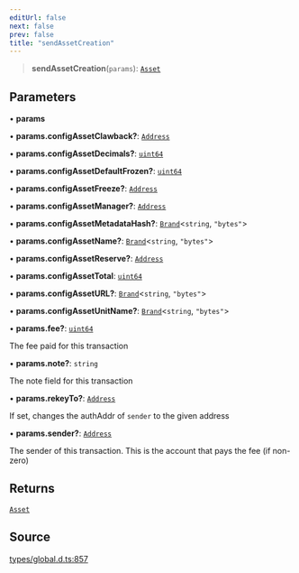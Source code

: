 ```yaml
---
editUrl: false
next: false
prev: false
title: "sendAssetCreation"
---
```


> **sendAssetCreation**(`params`): [`Asset`](../classes/Asset.md)

## Parameters

• **params**

• **params\.configAssetClawback?**: [`Address`](../classes/Address.md)

• **params\.configAssetDecimals?**: [`uint64`](../type-aliases/uint64.md)

• **params\.configAssetDefaultFrozen?**: [`uint64`](../type-aliases/uint64.md)

• **params\.configAssetFreeze?**: [`Address`](../classes/Address.md)

• **params\.configAssetManager?**: [`Address`](../classes/Address.md)

• **params\.configAssetMetadataHash?**: [`Brand`](../type-aliases/Brand.md)\<`string`, `"bytes"`\>

• **params\.configAssetName?**: [`Brand`](../type-aliases/Brand.md)\<`string`, `"bytes"`\>

• **params\.configAssetReserve?**: [`Address`](../classes/Address.md)

• **params\.configAssetTotal**: [`uint64`](../type-aliases/uint64.md)

• **params\.configAssetURL?**: [`Brand`](../type-aliases/Brand.md)\<`string`, `"bytes"`\>

• **params\.configAssetUnitName?**: [`Brand`](../type-aliases/Brand.md)\<`string`, `"bytes"`\>

• **params\.fee?**: [`uint64`](../type-aliases/uint64.md)

The fee paid for this transaction

• **params\.note?**: `string`

The note field for this transaction

• **params\.rekeyTo?**: [`Address`](../classes/Address.md)

If set, changes the authAddr of `sender` to the given address

• **params\.sender?**: [`Address`](../classes/Address.md)

The sender of this transaction. This is the account that pays the fee (if non-zero)

## Returns

[`Asset`](../classes/Asset.md)

## Source

[types/global.d.ts:857](https://github.com/algorandfoundation/tealscript/blob/e015f8b0/types/global.d.ts#L857)
